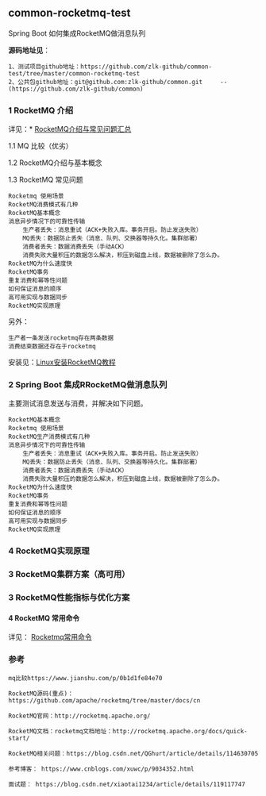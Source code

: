 ##  common-rocketmq-test

Spring Boot 如何集成RocketMQ做消息队列

**源码地址见**：

    1、测试项目github地址：https://github.com/zlk-github/common-test/tree/master/common-rocketmq-test
    2、公共包github地址：git@github.com:zlk-github/common.git     --(https://github.com/zlk-github/common)

### 1 RocketMQ 介绍

详见：* [RocketMQ介绍与常见问题汇总](https://github.com/zlk-github/common-test/blob/master/common-rocketmq-test/README-INTRODUCE.md#Rocketmq介绍与常见问题汇总)

1.1 MQ 比较（优劣）


1.2 RocketMQ介绍与基本概念

1.3 RocketMQ 常见问题

    Rocketmq 使用场景
    RocketMQ消费模式有几种
    RocketMQ基本概念
    消息异步情况下的可靠性传输
        生产者丢失：消息重试（ACK+失败入库。事务开启。防止发送失败）
        MQ丢失：数据防止丢失（消息、队列、交换器等持久化。集群部署）
        消费者丢失：数据消费丢失（手动ACK）
        消费失败大量积压的数据怎么解决，积压到磁盘上线，数据被删除了怎么办。
    RocketMQ为什么速度快
    RocketMQ事务
    重复消费和幂等性问题
    如何保证消息的顺序
    高可用实现与数据同步
    RocketMQ实现原理
    
另外：
    
    生产者一条发送rocketmq存在两条数据
    消费结束数据还存在于rocketmq


安装见：[Linux安装RocketMQ教程](https://github.com/zlk-github/common-test/blob/master/common-rocketmq-test/README-INIT.md#Linux安装Rocketmq教程)


### 2 Spring Boot 集成RRocketMQ做消息队列

主要测试消息发送与消费，并解决如下问题。
  
    RocketMQ基本概念
    Rocketmq 使用场景
    RocketMQ生产消费模式有几种
    消息异步情况下的可靠性传输
        生产者丢失：消息重试（ACK+失败入库。事务开启。防止发送失败）
        MQ丢失：数据防止丢失（消息、队列、交换器等持久化。集群部署）
        消费者丢失：数据消费丢失（手动ACK）
        消费失败大量积压的数据怎么解决，积压到磁盘上线，数据被删除了怎么办。
    RocketMQ为什么速度快
    RocketMQ事务
    重复消费和幂等性问题
    如何保证消息的顺序
    高可用实现与数据同步
    RocketMQ实现原理

### 4 RocketMQ实现原理

### 3 RocketMQ集群方案（高可用）

### 3 RocketMQ性能指标与优化方案

#### 4 RocketMQ 常用命令

详见： [Rocketmq常用命令](https://github.com/zlk-github/common-test/blob/master/common-rocketmq-test/README-COMMAND.md#Rocketmq常用命令)


### 参考

    mq比较https://www.jianshu.com/p/0b1d1fe84e70

    RocketMQ源码(重点)：https://github.com/apache/rocketmq/tree/master/docs/cn
 
    RocketMQ官网：http://rocketmq.apache.org/
    
    RocketMQ文档：rocketmq文档地址：http://rocketmq.apache.org/docs/quick-start/

    RocketMQ相关问题：https://blog.csdn.net/QGhurt/article/details/114630705

    参考博客： https://www.cnblogs.com/xuwc/p/9034352.html

    面试题： https://blog.csdn.net/xiaotai1234/article/details/119117747
